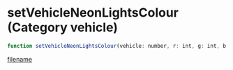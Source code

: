 # setVehicleNeonLightsColour (Category vehicle)

```js
function setVehicleNeonLightsColour(vehicle: number, r: int, g: int, b: int): void
```

[filename](setVehicleNeonLightsColour_m.md ':include')